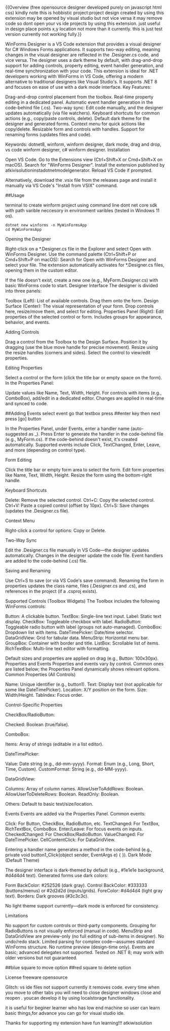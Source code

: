 {{Overview (free opensource designer developed purely on javascript html css)
kindly note this is hobbistic project:project design created by using this extension may be opened by visual studio but not vice versa it may remove code  so dont open your vs ide projects by using this extension.
just useful in design place points x,y location not more than it currently. this is just test version currently not working fully.}}

WinForms Designer is a VS Code extension that provides a visual designer for C# Windows Forms applications. It supports two-way editing, meaning changes in the visual designer are reflected in the .Designer.cs code, and vice versa. The designer uses a dark theme by default, with drag-and-drop support for adding controls, property editing, event handler generation, and real-time synchronization with your code.
This extension is ideal for .NET developers working with WinForms in VS Code, offering a modern alternative to traditional designers like Visual Studio's. It supports .NET 8 and focuses on ease of use with a dark mode interface.
Key Features:

Drag-and-drop control placement from the toolbox.
Real-time property editing in a dedicated panel.
Automatic event handler generation in the code-behind file (.cs).
Two-way sync: Edit code manually, and the designer updates automatically (via file watchers).
Keyboard shortcuts for common actions (e.g., copy/paste controls, delete).
Default dark theme for the designer and generated forms.
Context menu for quick actions like copy/delete.
Resizable form and controls with handles.
Support for renaming forms (updates files and code).

Keywords: dotnet8, winform, winform designer, dark mode, drag and drop, vs code winform designer, c# winform designer.
Installation

Open VS Code.
Go to the Extensions view (Ctrl+Shift+X or Cmd+Shift+X on macOS).
Search for "WinForms Designer".
Install the extension published by atkivisolutioninstadotnetmodelgenerator.
Reload VS Code if prompted.

Alternatively, download the .vsix file from the releases page and install it manually via VS Code's "Install from VSIX" command.



##Usage


terminal to create winform project using command line dont net core sdk with path varible neccesory in environment varibles (tested in Windows 11 os).

    dotnet new winforms -n MyWinFormsApp 
    cd MyWinFormsApp

Opening the Designer

Right-click on a *.Designer.cs file in the Explorer and select Open with WinForms Designer.
Use the command palette (Ctrl+Shift+P or Cmd+Shift+P on macOS): Search for Open with WinForms Designer and select your file.
The extension automatically activates for *.Designer.cs files, opening them in the custom editor.

If the file doesn't exist, create a new one (e.g., MyForm.Designer.cs) with basic WinForms code to start.
Designer Interface
The designer is divided into three panels:

Toolbox (Left): List of available controls. Drag them onto the form.
Design Surface (Center): The visual representation of your form. Drop controls here, resize/move them, and select for editing.
Properties Panel (Right): Edit properties of the selected control or form. Includes groups for appearance, behavior, and events.

Adding Controls

Drag a control from the Toolbox to the Design Surface.
Position it by dragging (use the blue move handle for precise movement).
Resize using the resize handles (corners and sides).
Select the control to view/edit properties.

Editing Properties

Select a control or the form (click the title bar or empty space on the form).
In the Properties Panel:

Update values like Name, Text, Width, Height.
For controls with items (e.g., ComboBox), add/edit in a dedicated editor.
Changes are applied in real-time and synced to code.



##Adding Events
select event go that textbox press ##enter key then next press [go] button 






In the Properties Panel, under Events, enter a handler name (auto-suggested as <ControlName>_<EventName>).
Press Enter to generate the handler in the code-behind file (e.g., MyForm.cs).
If the code-behind doesn't exist, it's created automatically.
Supported events include Click, TextChanged, Enter, Leave, and more (depending on control type).

Form Editing

Click the title bar or empty form area to select the form.
Edit form properties like Name, Text, Width, Height.
Resize the form using the bottom-right handle.

Keyboard Shortcuts

Delete: Remove the selected control.
Ctrl+C: Copy the selected control.
Ctrl+V: Paste a copied control (offset by 10px).
Ctrl+S: Save changes (updates the .Designer.cs file).

Context Menu

Right-click a control for options: Copy or Delete.

Two-Way Sync

Edit the .Designer.cs file manually in VS Code—the designer updates automatically.
Changes in the designer update the code file.
Event handlers are added to the code-behind (.cs) file.

Saving and Renaming

Use Ctrl+S to save (or via VS Code's save command).
Renaming the form in properties updates the class name, files (.Designer.cs and .cs), and references in the project (if a .csproj exists).

Supported Controls (Toolbox Widgets)
The Toolbox includes the following WinForms controls:

Button: A clickable button.
TextBox: Single-line text input.
Label: Static text display.
CheckBox: Toggleable checkbox with label.
RadioButton: Toggleable radio button with label (groups not auto-managed).
ComboBox: Dropdown list with items.
DateTimePicker: Date/time selector.
DataGridView: Grid for tabular data.
MenuStrip: Horizontal menu bar.
GroupBox: Container with border and title.
ListBox: Scrollable list of items.
RichTextBox: Multi-line text editor with formatting.

Default sizes and properties are applied on drag (e.g., Button: 100x30px).
Properties and Events
Properties and events vary by control. Common ones are listed below; the Properties Panel dynamically shows relevant options.
Common Properties (All Controls)

Name: Unique identifier (e.g., button1).
Text: Display text (not applicable for some like DateTimePicker).
Location: X/Y position on the form.
Size: Width/Height.
TabIndex: Focus order.

Control-Specific Properties

CheckBox/RadioButton:

Checked: Boolean (true/false).


ComboBox:

Items: Array of strings (editable in a list editor).


DateTimePicker:

Value: Date string (e.g., dd-mm-yyyy).
Format: Enum (e.g., Long, Short, Time, Custom).
CustomFormat: String (e.g., dd-MM-yyyy).


DataGridView:

Columns: Array of column names.
AllowUserToAddRows: Boolean.
AllowUserToDeleteRows: Boolean.
ReadOnly: Boolean.


Others: Default to basic text/size/location.

Events
Events are added via the Properties Panel. Common events:

Click: For Button, CheckBox, RadioButton, etc.
TextChanged: For TextBox, RichTextBox, ComboBox.
Enter/Leave: For focus events on inputs.
CheckedChanged: For CheckBox/RadioButton.
ValueChanged: For DateTimePicker.
CellContentClick: For DataGridView.

Entering a handler name generates a method in the code-behind (e.g., private void button1_Click(object sender, EventArgs e) { }).
Dark Mode (Default Theme)

The designer interface is dark-themed by default (e.g., #1e1e1e background, #d4d4d4 text).
Generated forms use dark colors:

Form BackColor: #252526 (dark gray).
Control BackColor: #333333 (buttons/menus) or #2d2d2d (inputs/grids).
ForeColor: #d4d4d4 (light gray text).
Borders: Dark grooves (#3c3c3c).


No light theme support currently—dark mode is enforced for consistency.

Limitations

No support for custom controls or third-party components.
Grouping for RadioButtons is not visually enforced (manual in code).
MenuStrip and DataGridView are preview-only (no full editing of sub-items in designer).
No undo/redo stack.
Limited parsing for complex code—assumes standard WinForms structure.
No runtime preview (design-time only).
Events are basic; advanced delegates not supported.
Tested on .NET 8; may work with older versions but not guaranteed.






##blue square to move option
##red square to delete option 

License
freeware opensource 

Glitch:
vs ide files not support currently it removes code.
every time when you move to other tabs you will need to close designer windows close and reopen .
youcan develop it by using localstorage functionality.

it is useful for beginer learner who has low end machine so user can learn basic things,for advance you can go for visual studio ide.

Thanks for supporting my extension have fun learning!!! atkiwisolution
